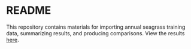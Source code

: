 # README

This repository contains materials for importing annual seagrass training data, summarizing results, and producing comparisons.  View the results [here](https://tbep-tech.github.io/seagrasstransect/).